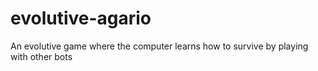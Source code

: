 # evolutive-agario
An evolutive game where the computer learns how to survive by playing with other bots
